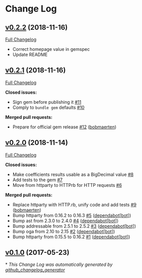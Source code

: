 # Change Log

## [v0.2.2](https://github.com/levups/colissimo_fuel_adjustment_coefficients/tree/v0.2.2) (2018-11-16)
[Full Changelog](https://github.com/levups/colissimo_fuel_adjustment_coefficients/compare/v0.2.1...v0.2.2)

- Correct homepage value in gemspec
- Update README

## [v0.2.1](https://github.com/levups/colissimo_fuel_adjustment_coefficients/tree/v0.2.1) (2018-11-16)
[Full Changelog](https://github.com/levups/colissimo_fuel_adjustment_coefficients/compare/v0.2.0...v0.2.1)

**Closed issues:**

- Sign gem before publishing it [\#11](https://github.com/levups/colissimo_fuel_adjustment_coefficients/issues/11)
- Comply to `bundle gem` defaults [\#10](https://github.com/levups/colissimo_fuel_adjustment_coefficients/issues/10)

**Merged pull requests:**

- Prepare for official gem release [\#12](https://github.com/levups/colissimo_fuel_adjustment_coefficients/pull/12) ([bobmaerten](https://github.com/bobmaerten))

## [v0.2.0](https://github.com/levups/colissimo_fuel_adjustment_coefficients/tree/v0.2.0) (2018-11-14)
[Full Changelog](https://github.com/levups/colissimo_fuel_adjustment_coefficients/compare/v0.1.0...v0.2.0)

**Closed issues:**

- Make coefficients results usable as a BigDecimal value [\#8](https://github.com/levups/colissimo_fuel_adjustment_coefficients/issues/8)
- Add tests to the gem [\#7](https://github.com/levups/colissimo_fuel_adjustment_coefficients/issues/7)
- Move from httparty to HTTPrb for HTTP requests [\#6](https://github.com/levups/colissimo_fuel_adjustment_coefficients/issues/6)

**Merged pull requests:**

- Replace httparty with HTTP.rb, unify code and add tests [\#9](https://github.com/levups/colissimo_fuel_adjustment_coefficients/pull/9) ([bobmaerten](https://github.com/bobmaerten))
- Bump httparty from 0.16.2 to 0.16.3 [\#5](https://github.com/levups/colissimo_fuel_adjustment_coefficients/pull/5) ([dependabot[bot]](https://github.com/apps/dependabot))
- Bump ast from 2.3.0 to 2.4.0 [\#4](https://github.com/levups/colissimo_fuel_adjustment_coefficients/pull/4) ([dependabot[bot]](https://github.com/apps/dependabot))
- Bump addressable from 2.5.1 to 2.5.2 [\#3](https://github.com/levups/colissimo_fuel_adjustment_coefficients/pull/3) ([dependabot[bot]](https://github.com/apps/dependabot))
- Bump oga from 2.10 to 2.15 [\#2](https://github.com/levups/colissimo_fuel_adjustment_coefficients/pull/2) ([dependabot[bot]](https://github.com/apps/dependabot))
- Bump httparty from 0.15.5 to 0.16.2 [\#1](https://github.com/levups/colissimo_fuel_adjustment_coefficients/pull/1) ([dependabot[bot]](https://github.com/apps/dependabot))

## [v0.1.0](https://github.com/levups/colissimo_fuel_adjustment_coefficients/tree/v0.1.0) (2017-05-23)


\* *This Change Log was automatically generated by [github_changelog_generator](https://github.com/skywinder/Github-Changelog-Generator)*
